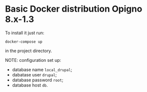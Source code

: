 # Basic Docker distribution Opigno 8.x-1.3

To install it just run:

```
docker-compose up
```

in the project directory.


NOTE: configuration set up:
* database name `local_drupal`;
* dabatase user `drupal`;
* database password `root`;
* database host `db`.

